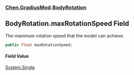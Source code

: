 
### [Chen.GradiusMod](./neHTXX+yFsk1RpXqjkv9zg 'Chen.GradiusMod').[BodyRotation](./uftBtrQOKy4U3ir1PF+xyw 'Chen.GradiusMod.BodyRotation')

## BodyRotation.maxRotationSpeed Field
The maximum rotation speed that the model can achieve.  
```csharp
public float maxRotationSpeed;
```

#### Field Value
[System.Single](https://docs.microsoft.com/en-us/dotnet/api/System.Single 'System.Single')  
